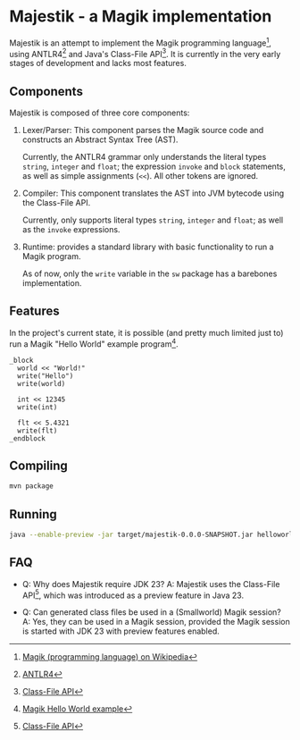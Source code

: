 Majestik - a Magik implementation
=================================

Majestik is an attempt to implement the Magik programming language[^1], using ANTLR4[^2] and Java's Class-File API[^3].
It is currently in the very early stages of development and lacks most features.



Components
----------
Majestik is composed of three core components:
1. Lexer/Parser: This component parses the Magik source code and constructs an Abstract Syntax Tree (AST).

   Currently, the ANTLR4 grammar only understands the literal types `string`, `integer` and `float`; the expression `invoke` and `block` statements, as well as simple assignments (`<<`).  All other tokens are ignored.
2. Compiler: This component translates the AST into JVM bytecode using the Class-File API.

   Currently, only supports literal types `string`, `integer` and `float`; as well as the `invoke` expressions.
3. Runtime: provides a standard library with basic functionality to run a Magik program.

   As of now, only the `write` variable in the `sw` package has a barebones implementation.



Features
-------
In the project's current state, it is possible (and pretty much limited just to) run a Magik "Hello World" example program[^4].
```magik
_block
  world << "World!"
  write("Hello")
  write(world)

  int << 12345
  write(int)

  flt << 5.4321
  write(flt)
_endblock
```



Compiling
---------
```bash
mvn package
```



Running
-------
```bash
java --enable-preview -jar target/majestik-0.0.0-SNAPSHOT.jar helloworld.magik
```



FAQ
---

* Q: Why does Majestik require JDK 23?
  A: Majestik uses the Class-File API[^3], which was introduced as a preview feature in Java 23.

* Q: Can generated class files be used in a (Smallworld) Magik session?
  A: Yes, they can be used in a Magik session, provided the Magik session is started with JDK 23 with preview features enabled.



[^1]: [Magik (programming language) on Wikipedia](https://en.wikipedia.org/wiki/Magik_(programming_language))
[^2]: [ANTLR4](https://www.antlr.org)
[^3]: [Class-File API](https://docs.oracle.com/en/java/javase/23/docs/api/java.base/java/lang/classfile/package-summary.html)
[^4]: [Magik Hello World example](https://en.wikipedia.org/wiki/Magik_(programming_language)#Hello_World_example)

